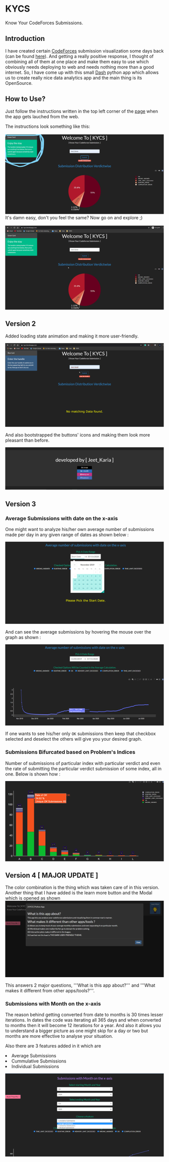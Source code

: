 # KYCS
Know Your CodeForces Submissions.

## Introduction
I have created certain [CodeForces](https://codeforces.com/) submission visualization some days back (can be found [here](https://github.com/JeetKaria06/CF_Submissions/tree/master/Submission_Visualization)). And getting a really positive response, I thought of combining all of them at one place and make them easy to use which obviously needs deploying to web and needs nothing more than a good internet. So, I have come up with this small [Dash](https://dash.plotly.com/) python app which allows us to create really nice data analytics app and the main thing is its OpenSource.

## How to Use?
Just follow the instructions written in the top left corner of the [page](https://kycs.herokuapp.com/) when the app gets lauched from the web. 

The instructions look something like this:
<br>
<br>
![Output1](https://github.com/JeetKaria06/KYCS/blob/master/Images/learn.jpg) 
<br>
It's damn easy, don't you feel the same? Now go on and explore ;)
<br>
<br>
![Output2](https://github.com/JeetKaria06/KYCS/blob/master/Images/Enjoy.gif)

## Version 2

Added loading state animation and making it more user-friendly.

![Output3](https://github.com/JeetKaria06/KYCS/blob/master/Images/v2.gif)

And also bootstrapped the buttons' icons and making them look more pleasant than before.

![Output4](https://github.com/JeetKaria06/KYCS/blob/master/Images/buttons.png)

## Version 3
<h3>Average Submissions with date on the x-axis</h3>

One might want to analyze his/her own average number of submissions made per day in any given range of dates as shown below :

![Output4](https://github.com/JeetKaria06/KYCS/blob/master/Images/sd1.png)

And can see the average submissions by hovering the mouse over the graph as shown :

![Output5](https://github.com/JeetKaria06/KYCS/blob/master/Images/sd2.png)

If one wants to see his/her only ```OK``` submissions then keep that checkbox selected and deselect the others will give you your desired graph.

<h3>Submissions Bifurcated based on Problem's Indices </h3>

Number of submissions of particular index with particular verdict and even the rate of submitting the particular verdict submission of some index, all in one. Below is shown how :

![Output6](https://github.com/JeetKaria06/KYCS/blob/master/Images/rate.png)

## Version 4 [ MAJOR UPDATE ]

The color combination is the thing which was taken care of in this version. Another thing that I have added is the learn more button and the Modal which is opened as shown
![Output6](https://github.com/JeetKaria06/KYCS/blob/master/Images/lmore.png)

This answers 2 major questions, '''What is this app about?''' and '''What makes it different from other apps/tools?'''.

<h3> Submissions with Month on the x-axis </h3>

The reason behind getting converted from date to months is 30 times lesser iterations. In dates the code was iterating all 365 days and when converted to months then it will become 12 iterations for a year. And also it allows you to understand a bigger picture as one might skip for a day or two but months are more effective to analyse your situation.

Also there are 3 features added in it which are 
<li> Average Submissions </li>
<li> Cummulative Submissions </li>
<li> Individual Submissions </li>

![Output7](https://github.com/JeetKaria06/KYCS/blob/master/Images/selectavg.png)
